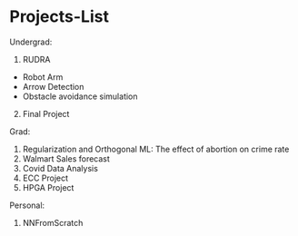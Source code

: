 # Projects-List

Undergrad:
1. RUDRA
  - Robot Arm
  - Arrow Detection
  - Obstacle avoidance simulation
2. Final Project

Grad:
1. Regularization and Orthogonal ML: The effect of abortion on crime rate
2. Walmart Sales forecast
3. Covid Data Analysis
4. ECC Project
5. HPGA Project

Personal:
1. NNFromScratch
